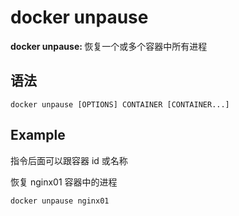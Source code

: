 # docker unpause

<b>docker unpause: </b>恢复一个或多个容器中所有进程

## 语法

```
docker unpause [OPTIONS] CONTAINER [CONTAINER...]
```

## Example

指令后面可以跟容器 id 或名称

恢复 nginx01 容器中的进程

```
docker unpause nginx01
```
